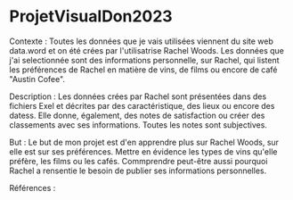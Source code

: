 # ProjetVisualDon2023
Contexte : Toutes les données que je vais utilisées viennent du site web data.word et on été crées par l'utilisatrise Rachel Woods. Les données que j'ai selectionnée sont des informations personnelle, sur Rachel, qui listent les préférences de Rachel en matière de vins, de films ou encore de café "Austin Cofee".

Description : Les données crées par Rachel sont présentées dans des fichiers Exel et décrites par des caractéristique, des lieux ou encore des datess. Elle donne, également, des notes de satisfaction ou créer des classements avec ses informations. Toutes les notes sont subjectives.

But : Le but de mon projet est d'en apprendre plus sur Rachel Woods, sur elle est sur ses préférences. Mettre en évidence les types de vins qu'elle préfère, les films ou les cafés. Commprendre peut-être aussi pourquoi Rachel a rensentie le besoin de publier ses informations personnelles.

Références : 
